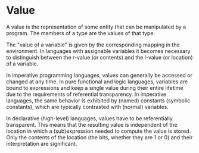 # Value

A value is the representation of some entity that can be manipulated by a program. The members of a type are the values of that type.

The "value of a variable" is given by the corresponding mapping in the environment. In languages with assignable variables it becomes necessary to distinguish between the r-value (or contents) and the l-value (or location) of a variable.

In imperative programming languages, values can generally be accessed or changed at any time. In pure functional and logic languages, variables are bound to expressions and keep a single value during their entire lifetime due to the requirements of referential transparency. In imperative languages, the same behavior is exhibited by (named) constants (symbolic constants), which are typically contrasted with (normal) variables. 

In declarative (high-level) languages, values have to be referentially transparent. This means that the resulting value is independent of the location in which a (sub)expression needed to compute the value is stored. Only the contents of the location (the bits, whether they are 1 or 0) and their interpretation are significant.
